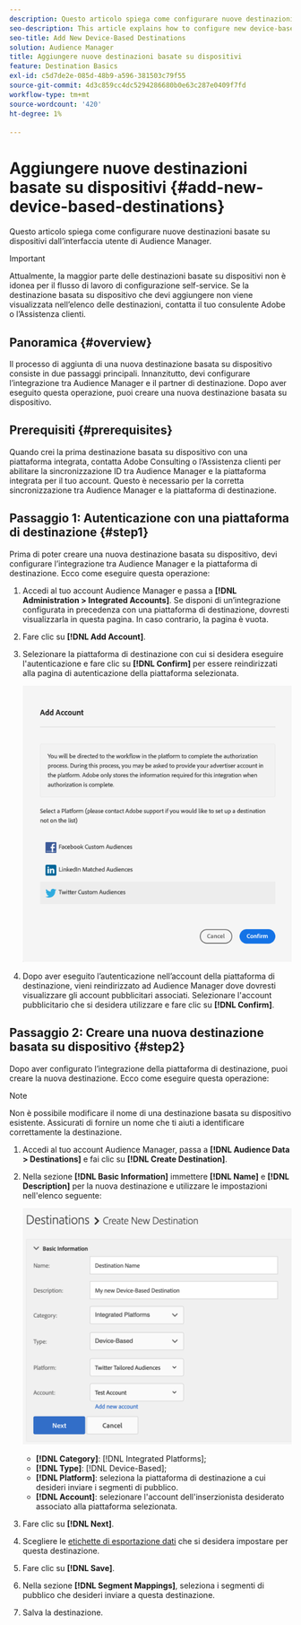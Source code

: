 ```yaml
---
description: Questo articolo spiega come configurare nuove destinazioni basate su dispositivi dall’interfaccia utente di Audience Manager.
seo-description: This article explains how to configure new device-based destinations from the Audience Manager user interface.
seo-title: Add New Device-Based Destinations
solution: Audience Manager
title: Aggiungere nuove destinazioni basate su dispositivi
feature: Destination Basics
exl-id: c5d7de2e-085d-48b9-a596-381503c79f55
source-git-commit: 4d3c859cc4dc5294286680b0e63c287e0409f7fd
workflow-type: tm+mt
source-wordcount: '420'
ht-degree: 1%

---
```


# Aggiungere nuove destinazioni basate su dispositivi {#add-new-device-based-destinations}

Questo articolo spiega come configurare nuove destinazioni basate su dispositivi dall’interfaccia utente di Audience Manager.

>[!IMPORTANT]
>
>Attualmente, la maggior parte delle destinazioni basate su dispositivi non è idonea per il flusso di lavoro di configurazione self-service. Se la destinazione basata su dispositivo che devi aggiungere non viene visualizzata nell’elenco delle destinazioni, contatta il tuo consulente Adobe o l’Assistenza clienti.

## Panoramica {#overview}

Il processo di aggiunta di una nuova destinazione basata su dispositivo consiste in due passaggi principali. Innanzitutto, devi configurare l’integrazione tra Audience Manager e il partner di destinazione. Dopo aver eseguito questa operazione, puoi creare una nuova destinazione basata su dispositivo.

## Prerequisiti {#prerequisites}

Quando crei la prima destinazione basata su dispositivo con una piattaforma integrata, contatta Adobe Consulting o l’Assistenza clienti per abilitare la sincronizzazione ID tra Audience Manager e la piattaforma integrata per il tuo account. Questo è necessario per la corretta sincronizzazione tra Audience Manager e la piattaforma di destinazione.

## Passaggio 1: Autenticazione con una piattaforma di destinazione {#step1}

Prima di poter creare una nuova destinazione basata su dispositivo, devi configurare l’integrazione tra Audience Manager e la piattaforma di destinazione. Ecco come eseguire questa operazione:

1. Accedi al tuo account Audience Manager e passa a **[!DNL Administration > Integrated Accounts]**. Se disponi di un’integrazione configurata in precedenza con una piattaforma di destinazione, dovresti visualizzarla in questa pagina. In caso contrario, la pagina è vuota.
1. Fare clic su **[!DNL Add Account]**.
1. Selezionare la piattaforma di destinazione con cui si desidera eseguire l&#39;autenticazione e fare clic su **[!DNL Confirm]** per essere reindirizzati alla pagina di autenticazione della piattaforma selezionata.

   ![piattaforme integrate](assets/dbd-integrated-platforms.png)

1. Dopo aver eseguito l’autenticazione nell’account della piattaforma di destinazione, vieni reindirizzato ad Audience Manager dove dovresti visualizzare gli account pubblicitari associati. Selezionare l&#39;account pubblicitario che si desidera utilizzare e fare clic su **[!DNL Confirm]**.

## Passaggio 2: Creare una nuova destinazione basata su dispositivo {#step2}

Dopo aver configurato l’integrazione della piattaforma di destinazione, puoi creare la nuova destinazione. Ecco come eseguire questa operazione:

>[!NOTE]
>
>Non è possibile modificare il nome di una destinazione basata su dispositivo esistente. Assicurati di fornire un nome che ti aiuti a identificare correttamente la destinazione.

1. Accedi al tuo account Audience Manager, passa a **[!DNL Audience Data > Destinations]** e fai clic su **[!DNL Create Destination]**.
1. Nella sezione **[!DNL Basic Information]** immettere **[!DNL Name]** e **[!DNL Description]** per la nuova destinazione e utilizzare le impostazioni nell&#39;elenco seguente:

   ![installazione](assets/dbd-new-basic.png)

   * **[!DNL Category]**: [!DNL Integrated Platforms];
   * **[!DNL Type]**: [!DNL Device-Based];
   * **[!DNL Platform]**: seleziona la piattaforma di destinazione a cui desideri inviare i segmenti di pubblico.
   * **[!DNL Account]**: selezionare l&#39;account dell&#39;inserzionista desiderato associato alla piattaforma selezionata.
1. Fare clic su **[!DNL Next]**.
1. Scegliere le [etichette di esportazione dati](/help/using/features/data-export-controls.md#controls-labels) che si desidera impostare per questa destinazione.
1. Fare clic su **[!DNL Save]**.
1. Nella sezione **[!DNL Segment Mappings]**, seleziona i segmenti di pubblico che desideri inviare a questa destinazione.
1. Salva la destinazione.
